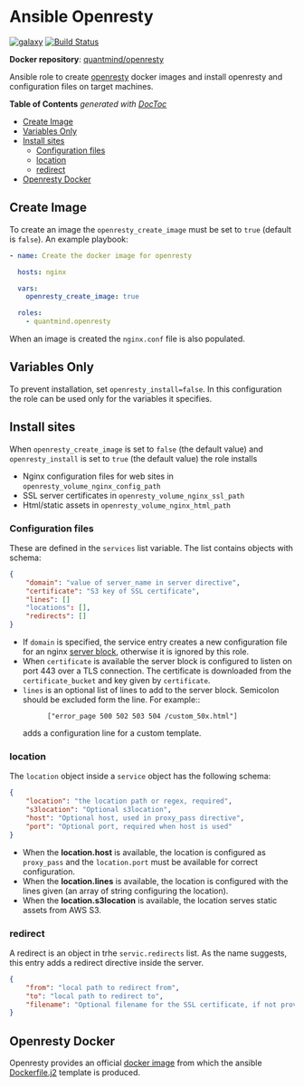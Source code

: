 # Ansible Openresty

[![galaxy](https://img.shields.io/badge/galaxy-quantmind.openresty-blue.svg)](https://galaxy.ansible.com/quantmind/openresty/)
[![Build Status](https://travis-ci.org/quantmind/ansible-openresty.svg?branch=master)](https://travis-ci.org/quantmind/ansible-openresty)

**Docker repository**: [quantmind/openresty](https://hub.docker.com/r/quantmind/openresty/)

Ansible role to create [openresty][] docker images and install openresty
and configuration files on target machines.

<!-- START doctoc generated TOC please keep comment here to allow auto update -->
<!-- DON'T EDIT THIS SECTION, INSTEAD RE-RUN doctoc TO UPDATE -->
**Table of Contents**  *generated with [DocToc](https://github.com/thlorenz/doctoc)*

- [Create Image](#create-image)
- [Variables Only](#variables-only)
- [Install sites](#install-sites)
  - [Configuration files](#configuration-files)
  - [location](#location)
  - [redirect](#redirect)
- [Openresty Docker](#openresty-docker)

<!-- END doctoc generated TOC please keep comment here to allow auto update -->


## Create Image

To create an image the ``openresty_create_image`` must be set to ``true`` (default is ``false``).
An example playbook:
```yaml
- name: Create the docker image for openresty

  hosts: nginx

  vars:
    openresty_create_image: true

  roles:
    - quantmind.openresty

```

When an image is created the ``nginx.conf`` file is also populated.


## Variables Only

To prevent installation, set ``openresty_install=false``. In this configuration
the role can be used only for the variables it specifies.

## Install sites

When ``openresty_create_image`` is set to ``false`` (the default value) and
``openresty_install`` is set to ``true`` (the default value)
the role installs

* Nginx configuration files for web sites in ``openresty_volume_nginx_config_path``
* SSL server certificates in ``openresty_volume_nginx_ssl_path``
* Html/static assets in ``openresty_volume_nginx_html_path``


### Configuration files

These are defined in the ``services`` list variable. The list contains objects with
schema:
```json
{
    "domain": "value of server_name in server directive",
    "certificate": "S3 key of SSL certificate",
    "lines": []
    "locations": [],
    "redirects": []
}
```

* If ``domain`` is specified, the service entry creates a new configuration file
  for an nginx [server block](http://nginx.org/en/docs/http/ngx_http_core_module.html#server),
  otherwise it is ignored by this role.
* When ``certificate`` is available the server block is configured to listen on port 443 over a TLS connection.
  The certificate is downloaded from the ``certificate_bucket`` and key given by ``certificate``.
* ``lines`` is an optional list of lines to add to the server block.
  Semicolon should be excluded form the line. For example::
  ```
        ["error_page 500 502 503 504 /custom_50x.html"]
  ```
  adds a configuration line for a custom template.
   
### location

The ``location`` object inside a ``service`` object has the following schema:
```json
{
    "location": "the location path or regex, required",
    "s3location": "Optional s3location",
    "host": "Optional host, used in proxy_pass directive",
    "port": "Optional port, required when host is used"
}
```

* When the **location.host** is available, the location is configured as ``proxy_pass`` and the ``location.port`` must be available for correct configuration.
* When the **location.lines** is available, the location is configured with the lines given (an array of string configuring the location).
* When the **location.s3location** is available, the location serves static assets from AWS S3.

### redirect

A redirect is an object in trhe ``servic.redirects`` list. As the name suggests, this entry adds a
redirect directive inside the server.
```json
{
    "from": "local path to redirect from",
    "to": "local path to redirect to",
    "filename": "Optional filename for the SSL certificate, if not provided, the from value is used"
}
```

## Openresty Docker

Openresty provides an official [docker image](https://hub.docker.com/r/openresty/openresty/)
from which the ansible [Dockerfile.j2](https://github.com/quantmind/ansible-openresty/blob/master/templates/Dockerfile.j2)
template is produced.


[openresty]: https://openresty.org/en/
